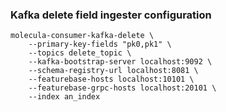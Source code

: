 ### Kafka delete field ingester configuration

```
molecula-consumer-kafka-delete \
    --primary-key-fields "pk0,pk1" \
    --topics delete_topic \
    --kafka-bootstrap-server localhost:9092 \
    --schema-registry-url localhost:8081 \
    --featurebase-hosts localhost:10101 \
    --featurebase-grpc-hosts localhost:20101 \
    --index an_index
```
